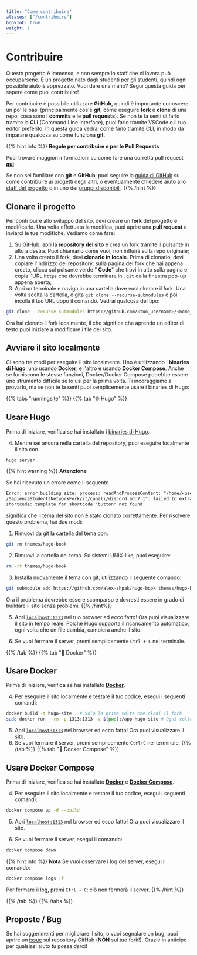 ```yaml
---
title: "Come contribuire"
aliases: ["/contribuire"]
bookToC: true
weight: 1
---
```


# Contribuire

Questo progetto è immenso, e non sempre lo staff che ci lavora può occuparsene. È un progetto nato dagli studenti per gli studenti, quindi ogni possibile aiuto è apprezzato. Vuoi dare una mano? Segui questa guida per sapere come puoi contribuire!

Per contribuire è possibile utilizzare **GitHub**, quindi è importante conoscere un po' le basi (principalmente cos'è **git**, come eseguire **fork** e **clone** di una repo, cosa sono i **commits** e le **pull requests**). Se non te la senti di farlo tramite la **CLI** (Command Line Interface), puoi farlo tramite VSCode o il tuo editor preferito. In questa guida vedrai come farlo tramite CLI, in modo da imparare qualcosa su come funziona **git**.

{{% hint info %}}
<i class="fa-solid fa-circle-info" style="color: #74C0FC;"></i> **Regole per contribuire e per le Pull Requests**

Puoi trovare maggiori informazioni su come fare una corretta pull request [**qui**](https://github.com/sapienzastudentsnetwork/sapienzastudentsnetwork.github.io/pulls)

Se non sei familiare con **git** e **GitHub**, puoi seguire la [guida di GitHub](https://docs.github.com/en/get-started/quickstart/contributing-to-projects) su come contribuire ai progetti degli altri, o eventualmente chiedere aiuto allo [staff del progetto](/it/contribuire/contatti) o in uno dei [gruppi disponibili](/it/canali/gruppi).
{{% /hint %}}

## Clonare il progetto

Per contribuire allo sviluppo del sito, devi creare un **fork** del progetto e modificarlo. Una volta effettuata la modifica, puoi aprire una **pull request** e inviarci le tue modifiche. Vediamo come fare:

1. Su GitHub, apri la [**repository del sito**](https://github.com/sapienzastudentsnetwork/sapienzastudentsnetwork.github.io) e crea un fork tramite il pulsante in alto a destra. Puoi chiamarlo come vuoi, non influirà sulla repo originale;
2. Una volta creato il fork, devi **clonarlo in locale**. Prima di clonarlo, devi copiare l'indirizzo del repository: sulla pagina del fork che hai appena creato, clicca sul pulsante verde "**<i class="fa-solid fa-code" style="color: #63E6BE;"></i> Code**" che trovi in alto sulla pagina e copia l'URL `https` che dovrebbe terminare in `.git` dalla finestra pop-up appena aperta;
3. Apri un terminale e naviga in una cartella dove vuoi clonare il fork. Una volta scelta la cartella, digita `git clone --recurse-submodules` e poi incolla il tuo URL dopo il comando. Vedrai qualcosa del tipo:
```bash
git clone --recurse-submodules https://github.com/<tuo_username>/<nome_fork>.git
```
Ora hai clonato il fork localmente, il che significa che aprendo un editor di testo puoi iniziare a modificare i file del sito.

## Avviare il sito localmente

Ci sono tre modi per eseguire il sito localmente. Uno è utilizzando i **binaries di Hugo**, uno usando **Docker**, e l'altro è usando **Docker Compose**. Anche se forniscono le stesse funzioni, Docker/Docker Compose potrebbe essere uno strumento difficile se lo usi per la prima volta. Ti incoraggiamo a provarlo, ma se non te la senti puoi semplicemente usare i binaries di Hugo:

{{% tabs "runningsite" %}}
{{% tab "🌐 Hugo" %}}
## Usare Hugo

Prima di iniziare, verifica se hai installato i [binaries di Hugo](https://gohugo.io/installation/).

4. Mentre sei ancora nella cartella del repository, puoi eseguire localmente il sito con
```bash
hugo server
```
{{% hint warning %}}
<i class="fa-solid fa-triangle-exclamation" style="color: #FFD43B;"></i> **Attenzione**

Se hai ricevuto un errore come il seguente
```txt
Error: error building site: process: readAndProcessContent: "/home/<user>
/SapienzaStudentsNetworkFork/it/canali/discord.md:7:1": failed to extract
shortcode: template for shortcode "button" not found
```
significa che il tema del sito non è stato clonato correttamente. Per risolvere questo problema, hai due modi:
 1. Rimuovi da git la cartella del tema con:
 ```bash
 git rm themes/hugo-book
 ```
 2. Rimuovi la cartella del tema. Su sistemi UNIX-like, puoi eseguire:
 ```bash
 rm -rf themes/hugo-book
 ```
 3. Installa nuovamente il tema con git, utilizzando il seguente comando:
```bash
git submodule add https://github.com/alex-shpak/hugo-book themes/hugo-book
```
Ora il problema dovrebbe essere scomparso e dovresti essere in grado di buildare il sito senza problemi.
{{% /hint%}}

5. Apri [`localhost:1313`](http://localhost:1313/) nel tuo browser ed ecco fatto! Ora puoi visualizzare il sito in tempo reale. Poiché Hugo supporta il ricaricamento automatico, ogni volta che un file cambia, cambierà anche il sito.

6. Se vuoi fermare il server, premi semplicemente `Ctrl + C` nel terminale.

{{% /tab %}}
{{% tab "🐋 Docker" %}}
## Usare Docker

Prima di iniziare, verifica se hai installato [**Docker**](https://www.docker.com/).

4. Per eseguire il sito localmente e testare il tuo codice, esegui i seguenti comandi:
```bash
docker build -t hugo-site . # Solo la prima volta che cloni il fork
sudo docker run --rm -p 1313:1313 -v $(pwd):/app hugo-site # Ogni volta che lavori sul progetto
```

5. Apri [`localhost:1313`](http://localhost:1313/) nel browser ed ecco fatto! Ora puoi visualizzare il sito.
6. Se vuoi fermare il server, premi semplicemente `Ctrl+C` nel terminale.
{{% /tab %}}
{{% tab "🐋 Docker Compose" %}}
## Usare Docker Compose

Prima di iniziare, verifica se hai installato [**Docker**](https://www.docker.com/) e [**Docker Compose**](https://docs.docker.com/compose/install/).

4. Per eseguire il sito localmente e testare il tuo codice, esegui i seguenti comandi:
```bash
docker compose up -d --build
```

5. Apri [`localhost:1313`](http://localhost:1313/) nel browser ed ecco fatto! Ora puoi visualizzare il sito.

6. Se vuoi fermare il server, esegui il comando:
```bash
docker compose down
```

{{% hint info %}}
<i class="fa-solid fa-circle-info" style="color: #74C0FC;"></i> **Nota**
Se vuoi osservare i log del server, esegui il comando:
```bash
docker compose logs -f
```
Per fermare il log, premi `Ctrl + C`: ciò non fermerà il server.
{{% /hint %}}

{{% /tab %}}
{{% /tabs %}}

## Proposte / Bug

Se hai suggerimenti per migliorare il sito, o vuoi segnalare un bug, puoi aprire un [issue](https://github.com/sapienzastudentsnetwork/sapienzastudentsnetwork.github.io/issues) sul repository GitHub (**NON** sul tuo fork!). Grazie in anticipo per qualsiasi aiuto tu possa darci!
